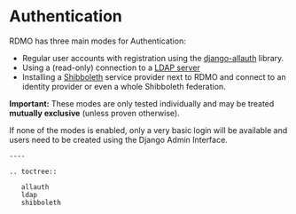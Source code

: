 # Authentication

RDMO has three main modes for Authentication:

* Regular user accounts with registration using the [django-allauth](allauth.html) library.
* Using a (read-only) connection to a [LDAP server](ldap.html)
* Installing a [Shibboleth](shibboleth.html) service provider next to RDMO and connect to an identity provider or even a whole Shibboleth federation.

**Important:** These modes are only tested individually and may be treated **mutually exclusive** (unless proven otherwise).

If none of the modes is enabled, only a very basic login will be available and users need to be created using the Django Admin Interface.

```eval_rst
----

.. toctree::

   allauth
   ldap
   shibboleth
```
